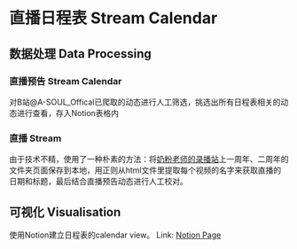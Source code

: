 # 直播日程表 Stream Calendar
## 数据处理 Data Processing
### 直播预告 Stream Calendar
对B站@A-SOUL_Offical已爬取的动态进行人工筛选，挑选出所有日程表相关的动态进行查看，存入Notion表格内
### 直播 Stream
由于技术不精，使用了一种朴素的方法：将[奶粉老师的录播站](https://alist.ddindexs.com/)上一周年、二周年的文件夹页面保存到本地，用正则从html文件里提取每个视频的名字来获取直播的日期和标题，最后结合直播预告动态进行人工校对。


## 可视化 Visualisation
使用Notion建立日程表的calendar view。
Link: [Notion Page](https://fluffy-textbook-181.notion.site/7453eae579bc42f5af7b997956737863?v=043a75da608647b4a5fd3be681501e86)